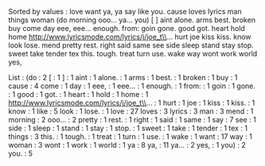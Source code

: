 Sorted by values :
love want ya, ya say like you. cause loves lyrics man things woman (do morning ooo... ya... you) [ ] aint alone. arms best. broken buy come day eee, eee... enough. from: goin gone. good got. heart hold home http://www.lyricsmode.com/lyrics/j/joe_t\\... hurt joe kiss kiss. know look lose. mend pretty rest. right said same see side sleep stand stay stop. sweet take tender tex this. tough. treat turn use. wake way wont work world yes, 

List :
(do : 2
[ : 1
] : 1
aint : 1
alone. : 1
arms : 1
best. : 1
broken : 1
buy : 1
cause : 4
come : 1
day : 1
eee, : 1
eee... : 1
enough. : 1
from: : 1
goin : 1
gone. : 1
good : 1
got. : 1
heart : 1
hold : 1
home : 1
http://www.lyricsmode.com/lyrics/j/joe_t\\... : 1
hurt : 1
joe : 1
kiss : 1
kiss. : 1
know : 1
like : 5
look : 1
lose. : 1
love : 27
loves : 3
lyrics : 3
man : 3
mend : 1
morning : 2
ooo... : 2
pretty : 1
rest. : 1
right : 1
said : 1
same : 1
say : 7
see : 1
side : 1
sleep : 1
stand : 1
stay : 1
stop. : 1
sweet : 1
take : 1
tender : 1
tex : 1
things : 3
this. : 1
tough. : 1
treat : 1
turn : 1
use. : 1
wake : 1
want : 17
way : 1
woman : 3
wont : 1
work : 1
world : 1
ya : 8
ya, : 11
ya... : 2
yes, : 1
you) : 2
you. : 5
